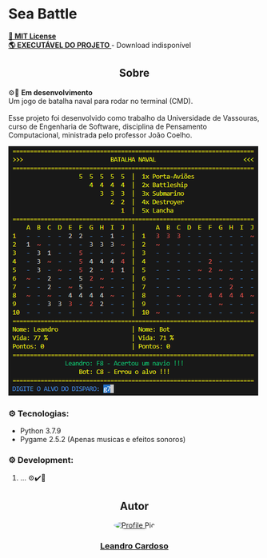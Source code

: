 # Sea Battle

**<a href="https://github.com/Leandro-Cardoso/GAME-Sea-Battle-CMD/blob/master/LICENSE" target="_blank">
    🔑 MIT License
</a><br>
<a href="" target="_blank">
    🌎 EXECUTÁVEL DO PROJETO
</a>** - Download indisponível

<div align="center">
    <h2>Sobre</h2>
</div>

⚙️🔨 **Em desenvolvimento**<br>
Um jogo de batalha naval para rodar no terminal (CMD).<br><br>
Esse projeto foi desenvolvido como trabalho da Universidade de Vassouras, curso de Engenharia de Software, disciplina de Pensamento Computacional, ministrada pelo professor João Coelho.<br>

<p>
    <img src=".github/preview.png" alt="Preview" />
</p>

### ⚙️ Tecnologias:
* Python 3.7.9
* Pygame 2.5.2 (Apenas musicas e efeitos sonoros)

### ⚙️ Development:
1. ... ⚙️✔️🔨

<div align="center">
    <h2>Autor</h2>
    <a href="https://github.com/Leandro-Cardoso" target="_blank">
        <img src="https://avatars.githubusercontent.com/u/41876952?v=4" alt="Profile Pic" width="150" style="border-radius: 50%"/>
        <h3>Leandro Cardoso</h3>
    </a>
</div>
